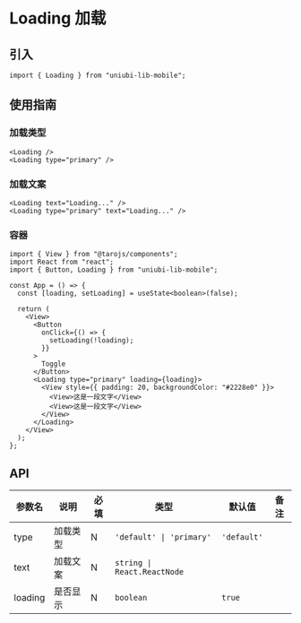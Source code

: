 # Loading 加载

## 引入

```tsx
import { Loading } from "uniubi-lib-mobile";
```

## 使用指南

### 加载类型

```tsx
<Loading />
<Loading type="primary" />
```

### 加载文案

```tsx
<Loading text="Loading..." />
<Loading type="primary" text="Loading..." />
```

### 容器

```tsx
import { View } from "@tarojs/components";
import React from "react";
import { Button, Loading } from "uniubi-lib-mobile";

const App = () => {
  const [loading, setLoading] = useState<boolean>(false);

  return (
    <View>
      <Button
        onClick={() => {
          setLoading(!loading);
        }}
      >
        Toggle
      </Button>
      <Loading type="primary" loading={loading}>
        <View style={{ padding: 20, backgroundColor: "#2228e0" }}>
          <View>这是一段文字</View>
          <View>这是一段文字</View>
        </View>
      </Loading>
    </View>
  );
};
```

## API

| 参数名  | 说明     | 必填 | 类型                        | 默认值      | 备注 |
| ------- | -------- | ---- | --------------------------- | ----------- | ---- |
| type    | 加载类型 | N    | `'default' \| 'primary'`    | `'default'` |      |
| text    | 加载文案 | N    | `string \| React.ReactNode` |             |      |
| loading | 是否显示 | N    | `boolean`                   | `true`      |      |
